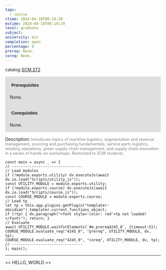 ```yaml
---
tags:
  - course
ctime: 2024-04-18T00:19:29
mstime: 2024-04-18T00:19:29
level: graduate
subject: 
university: mit
completion: open
percentage: 0
prereq: None.
coreq: None.
---
```


catalog [SCM.272](http://student.mit.edu/catalog/mSCMa.html#SCM.272)

<span style="display: block; padding: 15px; background-color: rgb(100, 100, 100, 0.2);"><font id="m_prereq4245_0" style="display: block; font-family: Arial, sans-serif; font-weight: bold; padding: 5px">Prerequisites</font><br><span id="prereq4245_0">None.</span></span>
<span style="display: block; padding: 15px; background-color: rgb(100, 100, 100, 0.2);"><font id="m_coreq4245_0" style="display: block; font-family: Arial, sans-serif; font-weight: bold; padding: 5px">Corequisites</font><br><span id="coreq4245_0">None.</span></span>

<font style="">Description:</font>
<font style="color: grey; font-size: 0.8rem;">Introduces topics of maritime logistics, segmentation and revenue management, sourcing and purchasing fundamentals, service parts logistics, retailing operations, green supply chain management, and supply chain innovation in a series of hands-on workshops. Restricted to SCM students.</font>

```dataviewjs
const main = async _ => {
// --------------------------------
// Load modules
if (!module.exports.utility) dv.executeJs(await dv.io.load("Scripts/utility.js"));
const UTILITY_MODULE = module.exports.utility;
if (!module.exports.course) dv.executeJs(await dv.io.load("Scripts/course.js"));
const COURSE_MODULE = module.exports.course;
// Load tp
let tp = this.app.plugins.getPlugin("templater-obsidian").templater.current_functions_object;
if (!tp) { dv.paragraph("<font style='color: red'>tp not loaded!</font>"); return; }
// Evaluate
await UTILITY_MODULE.waitForElements(`#m_prereq4245_0`, {timeout:5});
COURSE_MODULE.evaluate_req("4245_0", "prereq", UTILITY_MODULE, dv, tp);
COURSE_MODULE.evaluate_req("4245_0", "coreq", UTILITY_MODULE, dv, tp);
// --------------------------------
}; main();
```

---

<< HELLO, WORLD >>
